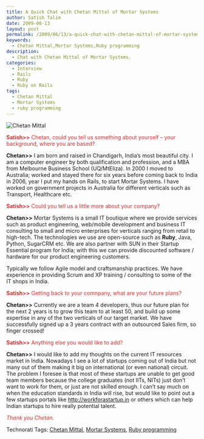 ```yaml
---
title: A Quick Chat with Chetan Mittal of Mortar Systems
author: Satish Talim
date: 2009-06-13
layout: post
permalink: /2009/06/13/a-quick-chat-with-chetan-mittal-of-mortar-systems/
keywords:
  - Chetan Mittal,Mortar Systems,Ruby programming
description:
  - Chat with Chetan Mittal of Mortar Systems.
categories:
  - Interview
  - Rails
  - Ruby
  - Ruby on Rails
tags:
  - Chetan Mittal
  - Mortar Systems
  - ruby programming
---
```

<div>
  <p>
    <img class="alignright" title="Chetan Mittal" src="http://www.rubylearning.com/images/bio-photo.gif" alt="Chetan Mittal" />
  </p>
  
  <p>
    <span style="color:#CC3333;"><strong>Satish>></strong> Chetan, could you tell us something about yourself &#8211; your background, where you are based?</span>
  </p>
  
  <p>
    <strong>Chetan>></strong> I am born and raised in Chandigarh, India&#8217;s most beautiful city. I am a computer engineer by both qualification and profession, and a MBA from Melbourne Business School (UQ/MtEliza). In 2000 I moved to Australia; worked and stayed there for six years before coming back to India in 2006, year I put my hands on Rails, to start Mortar Systems. I have worked on government projects in Australia for different verticals such as Transport, Healthcare etc.
  </p>
  
  <p>
    <span style="color:#CC3333;"><strong>Satish>></strong> Could you tell us a little more about your company?</span>
  </p>
  
  <p>
    <strong>Chetan>></strong> Mortar Systems is a small IT boutique where we provide services such as product engineering, web/mobile development and business IT consulting to small and micro enterprises for verticals ranging from retail to high-tech. The technologies we use are open-source such as <strong>Ruby</strong>, Java, Python, SugarCRM etc. We are also partner with SUN in their Startup Essential program for India; with this we can provide discounted software / hardware for our product engineering customers.
  </p>
  
  <p>
    Typically we follow Agile model and craftsmanship practices. We have experience in providing Scrum and XP training / consulting to some of the IT shops in India.
  </p>
  
  <p>
    <span style="color:#CC3333;"><strong>Satish>></strong> Getting back to your comnpany, what are your future plans?</span>
  </p>
  
  <p>
    <strong>Chetan>></strong> Currently we are a team 4 developers, thus our future plan for the next 2 years is to grow this team to at least 50, and build up some expertise in any of the two verticals of our target market. We have successfully signed up a 3 years contract with an outsourced Sales firm, so finger crossed!
  </p>
  
  <p>
    <span style="color:#CC3333;"><strong>Satish>></strong> Anything else you would like to add?</span>
  </p>
  
  <p>
    <strong>Chetan>></strong> I would like to add my thoughts on the current IT resources market in India. Nowadays I see a lot of startups coming out of India but not many out of them making it big on international (or even national) circuit. The problem I foresee is that most of these startups are unable to get good team members because the college graduates (not IITs, NITs) just don&#8217;t want to work for them, or just are not skilled enough. I can&#8217;t say much on when the education standards in India will rise, but would like to point out a few startups portals like <a href="http://workforastartup.in/">http://workforastartup.in</a> or others which can help Indian startups to hire really potential talent.
  </p>
  
  <p>
    <span style="color:#CC3333;"><em>Thank you Chetan.</em></span>
  </p>
</div>

Technorati Tags: <a href="http://technorati.com/tag/Chetan+Mittal" rel="tag">Chetan Mittal</a>, <a href="http://technorati.com/tag/Mortar+Systems" rel="tag">Mortar Systems</a>, <a href="http://technorati.com/tag/Ruby+programming" rel="tag">Ruby programming</a>
